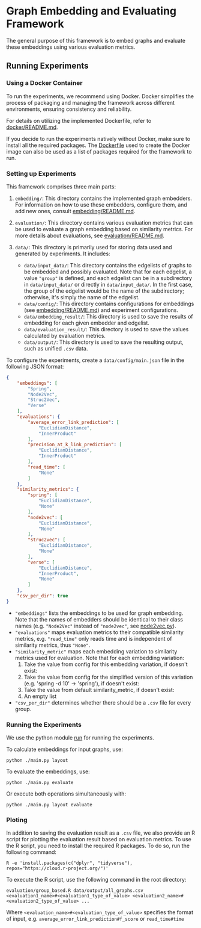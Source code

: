 # Graph Embedding and Evaluating Framework

The general purpose of this framework is to embed graphs and evaluate these embeddings using various evaluation metrics.

## Running Experiments

### Using a Docker Container

To run the experiments, we recommend using Docker. Docker simplifies the process of packaging and managing the framework across different environments, ensuring consistency and reliability.

For details on utilizing the implemented Dockerfile, refer to [docker/README.md](docker/README.md).

If you decide to run the experiments natively without Docker, make sure to install all the required packages. The [Dockerfile](docker/dockerfile) used to create the Docker image can also be used as a list of packages required for the framework to run.

### Setting up Experiments

This framework comprises three main parts:

1. `embedding/`: This directory contains the implemented graph embedders. For information on how to use these embedders, configure them, and add new ones, consult [embedding/README.md](embedding/README.md).

2. `evaluation/`: This directory contains various evaluation metrics that can be used to evaluate a graph embedding based on similarity metrics. For more details about evaluations, see [evaluation/README.md](evaluation/README.md).

3. `data/`: This directory is primarily used for storing data used and generated by experiments. It includes:
    - `data/input_data/`: This directory contains the edgelists of graphs to be embedded and possibly evaluated. Note that for each edgelist, a value `"group"` is defined, and each edgelist can be in a subdirectory in `data/input_data/` or directly in `data/input_data/`. In the first case, the group of the edgelist would be the name of the subdirectory; otherwise, it's simply the name of the edgelist.
    - `data/config/`: This directory contains configurations for embeddings (see [embedding/README.md](embedding/README.md)) and experiment configurations.
    - `data/embedding_result/`: This directory is used to save the results of embedding for each given embedder and edgelist.
    - `data/evaluation_result/`: This directory is used to save the values calculated by evaluation metrics.
    - `data/output/`: This directory is used to save the resulting output, such as unified `.csv` data.

To configure the experiments, create a `data/config/main.json` file in the following JSON format:

```json
{
    "embeddings": [
        "Spring",
        "Node2Vec",
        "Struc2Vec",
        "Verse"
    ],
    "evaluations": {
        "average_error_link_prediction": [
            "EuclidianDistance",
            "InnerProduct"
        ],
        "precision_at_k_link_prediction": [
            "EuclidianDistance",
            "InnerProduct"
        ],
        "read_time": [
            "None"
        ]
    },
    "similarity_metrics": {
        "spring": [
            "EuclidianDistance",
            "None"
        ],
        "node2vec": [
            "EuclidianDistance",
            "None"
        ],
        "struc2vec": [
            "EuclidianDistance",
            "None"
        ],
        "verse": [
            "EuclidianDistance",
            "InnerProduct",
            "None"
        ]
    },
    "csv_per_dir": true
}
```

* `"embeddings"` lists the embeddings to be used for graph embedding. Note that the names of embedders should be identical to their class names (e.g. `"Node2Vec"` instead of `"node2vec"`, see [node2vec.py](embedding/node2vec/node2vec.py)).
* `"evaluations"` maps evaluation metrics to their compatible similarity metrics, e.g. `"read_time"` only reads time and is independent of similarity metrics, thus `"None"`.
* `"similarity_metric"` maps each embedding variation to similarity metrics used for evaluation. Note that for each embedding variation:
    1. Take the value from config for this embedding variation, if doesn't exist:
    2. Take the value from config for the simplified version of this variation (e.g. 'spring -d 10' -> 'spring'), if doesn't exist:
    3. Take the value from default similarity_metric, if doesn't exist:
    4. An empty list
* `"csv_per_dir"` determines whether there should be a `.csv` file for every group.

### Running the Experiments

We use the python module [run](https://github.com/thobl/run) for running the experiments.

To calculate embeddings for input graphs, use:

```terminal
python ./main.py layout
```

To evaluate the embeddings, use:

```terminal
python ./main.py evaluate
```

Or execute both operations simultaneously with:

```
python ./main.py layout evaluate
```

### Ploting

In addition to saving the evaluation result as a `.csv` file, we also provide an R script for plotting the evaluation result based on evaluation metrics. To use the R script, you need to install the required R packages. To do so, run the following command:

```terminal
R -e 'install.packages(c("dplyr", "tidyverse"), repos="https://cloud.r-project.org/")'
```

To execute the R script, use the following command in the root directory:

```terminal
evaluation/group_based.R data/output/all_graphs.csv <evaluation1_name>#<evaluation1_type_of_value> <evaluation2_name>#<evaluation2_type_of_value> ...
```

Where `<evaluation_name>#<evaluation_type_of_value>` specifies the format of input, e.g. `average_error_link_prediction#f_score` or `read_time#time`
